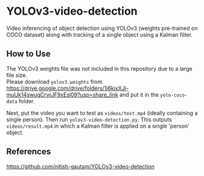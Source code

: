 # YOLOv3-video-detection
Video inferencing of object detection using YOLOv3 (weights pre-trained on COCO dataset) along with tracking of a single object using a Kalman filter.

## How to Use
The YOLOv3 weights file was not included in this repository due to a large file size. <br>
Please download `yolov3.weights` from https://drive.google.com/drive/folders/1j6kixXJj-muUk14swugCrvrJF9xEsl09?usp=share_link and put it in the `yolo-coco-data` folder.

Next, put the video you want to test as `videos/test.mp4` (ideally containing a single person). Then run `yolov3-video-detection.py`. This outputs `videos/result.mp4` in which a Kalman filter is applied on a single 'person' object.

## References
https://github.com/nitish-gautam/YOLOv3-video-detection